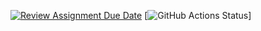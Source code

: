 [![Review Assignment Due Date](https://classroom.github.com/assets/deadline-readme-button-24ddc0f5d75046c5622901739e7c5dd533143b0c8e959d652212380cedb1ea36.svg)](https://classroom.github.com/a/OJygRx81)
[![GitHub Actions Status](https://github.com/bhos-qa/l2-github-actions-m1r3x/actions/workflows/blank.yml/badge.svg?branch=feature/lab2)]
